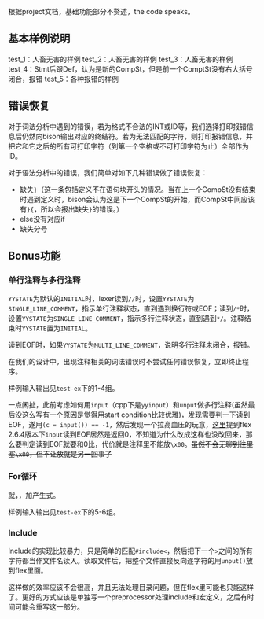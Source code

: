 根据project文档，基础功能部分不赘述，the code speaks。

## 基本样例说明

test_1：人畜无害的样例
test_2：人畜无害的样例
test_3：人畜无害的样例
test_4：Stmt后跟Def，认为是新的CompSt，但是前一个ComptSt没有右大括号闭合，报错
test_5：各种报错的样例

## 错误恢复

对于词法分析中遇到的错误，若为格式不合法的INT或ID等，我们选择打印报错信息后仍然向bison输出对应的终结符。若为无法匹配的字符，则打印报错信息，并把它和它之后的所有可打印字符（到第一个空格或不可打印字符为止）全部作为ID。

对于语法分析中的错误，我们简单对如下几种错误做了错误恢复：
- 缺失`}`（这一条包括定义不在语句块开头的情况。当在上一个CompSt没有结束时遇到定义时，bison会认为这是下一个CompSt的开始，而CompSt中间应该有`}{`，所以会报出缺失`}`的错误。）
- else没有对应if
- 缺失分号

## Bonus功能

### 单行注释与多行注释

`YYSTATE`为默认的`INITIAL`时，lexer读到`//`时，设置`YYSTATE`为`SINGLE_LINE_COMMENT`，指示单行注释状态，直到遇到换行符或EOF；读到`/*`时，设置`YYSTATE`为`SINGLE_LINE_COMMENT`，指示多行注释状态，直到遇到`*/`。注释结束时`YYSTATE`置为`INITIAL`。

读到EOF时，如果`YYSTATE`为`MULTI_LINE_COMMENT`，说明多行注释未闭合，报错。

在我们的设计中，出现注释相关的词法错误时不尝试任何错误恢复，立即终止程序。

样例输入输出见`test-ex`下的1-4组。

一点闲扯，此前考虑如何用`input`（cpp下是`yyinput`）和`unput`做多行注释(虽然最后没这么写有一个原因是觉得用start condition比较优雅)，发现需要判一下读到EOF，遂用`(c = input()) == -1`，然后发现一个拉高血压的玩意，[这里](https://github.com/westes/flex/issues/448)提到flex 2.6.4版本下`input`读到EOF居然是返回0，不知道为什么改成这样也没改回来，那么要判定读到EOF就要和0比，代价就是注释里不能放`\x00`。~~虽然不会无聊到往里塞`\x00`，但不让放就是另一回事了~~

### For循环

就，，加产生式。

样例输入输出见`test-ex`下的5-6组。

### Include

Include的实现比较暴力，只是简单的匹配`#include<`，然后把下一个`>`之间的所有字符都当作文件名读入。读取文件后，把整个文件直接反向逐字符的用`unput()`放到flex里面。

这样做的效率应该不会很高，并且无法处理目录问题，但在flex里可能也只能这样了。更好的方式应该是单独写一个preprocessor处理include和宏定义，之后有时间可能会重写这一部分。
